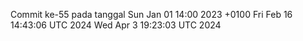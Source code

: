 Commit ke-55 pada tanggal Sun Jan 01 14:00 2023 +0100
Fri Feb 16 14:43:06 UTC 2024
Wed Apr  3 19:23:03 UTC 2024
